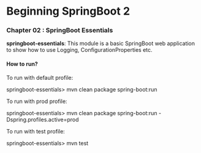 # Beginning SpringBoot 2


### Chapter 02 : SpringBoot Essentials

**springboot-essentials**: This module is a basic SpringBoot web application to show how to use Logging, ConfigurationProperties etc.

#### How to run?

To run with default profile:

springboot-essentials> mvn clean package spring-boot:run

To run with prod profile:

springboot-essentials> mvn clean package spring-boot:run -Dspring.profiles.active=prod

To run with test profile:

springboot-essentials> mvn test

